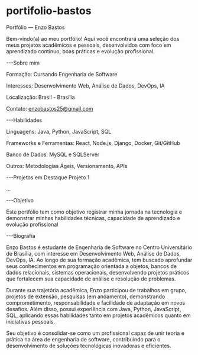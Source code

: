 # portifolio-bastos

Portfólio — Enzo Bastos

Bem-vindo(a) ao meu portfólio! Aqui você encontrará uma seleção dos meus projetos acadêmicos e pessoais, desenvolvidos com foco em aprendizado contínuo, boas práticas e evolução profissional.

---Sobre mim

Formação: Cursando Engenharia de Software

Interesses: Desenvolvimento Web, Análise de Dados, DevOps, IA

Localização: Brasil - Brasília

Contato: enzobastos25@gmail.com

---Habilidades

Linguagens: Java, Python, JavaScript, SQL

Frameworks e Ferramentas: React, Node.js, Django, Docker, Git/GitHub

Banco de Dados: MySQL e SQLServer

Outros: Metodologias Ágeis, Versionamento, APIs

---Projetos em Destaque
Projeto 1

...


---Objetivo

Este portfólio tem como objetivo registrar minha jornada na tecnologia e demonstrar minhas habilidades técnicas, capacidade de aprendizado e evolução profissional

---Biografia

Enzo Bastos é estudante de Engenharia de Software no Centro Universitário de Brasília, com interesse em Desenvolvimento Web, Análise de Dados, DevOps, IA. Ao longo de sua formação acadêmica, tem buscado aprofundar seus conhecimentos em programação orientada a objetos, bancos de dados relacionais, sistemas operacionais, desenvolvendo projetos práticos que fortalecem sua capacidade de análise e resolução de problemas.

Durante sua trajetória acadêmica, Enzo participou de trabalhos em grupo, projetos de extensão, pesquisas (em andamento), demonstrando comprometimento, responsabilidade e facilidade de adaptação em novos desafios. Além disso, possui experiência com Java, Python, JavaScript, SQL, aplicando essas habilidades tanto em projetos acadêmicos quanto em iniciativas pessoais.

Seu objetivo é consolidar-se como um profissional capaz de unir teoria e prática na área de engenharia de software, contribuindo para o desenvolvimento de soluções tecnológicas inovadoras e eficientes.
